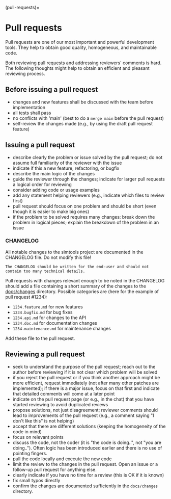 (pull-requests)=

# Pull requests

Pull requests are one of our most important and powerful development tools.
They help to obtain good quality, homogeneous, and maintainable code.

Both reviewing pull requests and addressing reviewers' comments is hard.
The following thoughts might help to obtain an efficient and pleasant reviewing process.

## Before issuing a pull request

- changes and new features shall be discussed with the team before implementation
- all tests shall pass
- no conflicts with 'main' (best to do a `merge main` before the pull request)
- self-review the changes made (e.g., by using the draft pull request feature)

## Issuing a pull request

- describe clearly the problem or issue solved by the pull request; do not assume full familiarity of the reviewer with the issue
- indicate if this a new feature, refactoring, or bugfix
- describe the main logic of the changes
- guide the reviewer through the changes; indicate for larger pull requests a logical order for reviewing
- consider adding code or usage examples
- add any statement helping reviewers (e.g., indicate which files to review first)
- pull request should focus on one problem and should be short (even though it is easier to make big ones)
- if the problem to be solved requires many changes: break down the problem in logical pieces; explain the breakdown of the problem in an issue

### CHANGELOG

All notable changes to the simtools project are documented in the CHANGELOG file. Do not modify this file!

```{important}
The CHANGELOG should be written for the end-user and should not contain too many technical details.
```

Pull requests with changes relevant enough to be noted in the CHANGELOG should add a file containing a short summary of the changes to the [docs/changes](docs/changes) directory.
Possible categories are (here for the example of pull request #1234):

- `1234.feature.md` for new features
- `1234.bugfix.md` for bug fixes
- `1234.api.md` for changes to the API
- `1234.doc.md` for documentation changes
- `1234.maintenance.md` for maintenance changes

Add these file to the pull request.

## Reviewing a pull request

- seek to understand the purpose of the pull request; reach out to the author before reviewing if it is not clear which problem will be solved
- if you reject the pull request or if you think another approach might be more efficient, request immediately (not after many other patches are implemented); if there is a major issue, focus on that first and indicate that detailed comments will come at a later point
- indicate on the pull request page (or e.g., in the chat) that you have started reviewing to avoid duplicated reviews
- propose solutions, not just disagreement; reviewer comments should lead to improvements of the pull request (e.g., a comment saying "I don't like this" is not helping)
- accept that there are different solutions (keeping the homogeneity of the code in mind)
- focus on relevant points
- discuss the code, not the coder (it is "the code is doing..", not "you are doing.."). Often logic has been introduced earlier and there is no use of pointing fingers.
- pull the code locally and execute the new code
- limit the review to the changes in the pull request. Open an issue or a follow-up pull request for anything else.
- clearly indicate if you have no time for a review (this is OK if it is known)
- fix small typos directly
- confirm the changes are documented sufficiently in the `docs/changes` directory.

